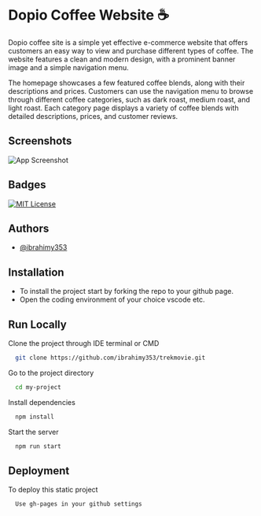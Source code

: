 
# Dopio Coffee Website ☕
Dopio coffee site is a simple yet effective e-commerce website that offers customers an easy way to view and purchase different types of coffee. The website features a clean and modern design, with a prominent banner image and a simple navigation menu.

The homepage showcases a few featured coffee blends, along with their descriptions and prices. Customers can use the navigation menu to browse through different coffee categories, such as dark roast, medium roast, and light roast. Each category page displays a variety of coffee blends with detailed descriptions, prices, and customer reviews.



## Screenshots

![App Screenshot](https://user-images.githubusercontent.com/85551204/219462407-3212b7b2-dda8-4aee-ba0c-2a4eaa1883d1.JPG)


## Badges



[![MIT License](https://img.shields.io/badge/License-MIT-green.svg)](https://choosealicense.com/licenses/mit/)



## Authors

- [@ibrahimy353](https://ibrahim-yusuf.netlify.app)


## Installation

* To install the project start by forking the repo to your github page.
* Open the coding environment of your choice vscode etc.


    
## Run Locally

Clone the project through IDE terminal or CMD

```bash
  git clone https://github.com/ibrahimy353/trekmovie.git
```

Go to the project directory

```bash
  cd my-project
```

Install dependencies

```bash
  npm install
```

Start the server

```bash
  npm run start
```


## Deployment

To deploy this static project

```bash
  Use gh-pages in your github settings
```

